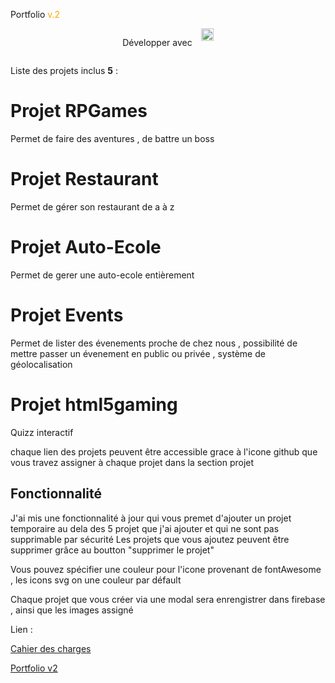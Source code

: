 Portfolio <span style="color:orange">v.2</span>

<div style="display:flex; gap:1em; justify-content: center">
    <p>Développer avec</p> 
    <span><img src="https://www.svgrepo.com/show/354259/react.svg" height=20></span>
</div>

Liste des projets inclus **5** :
# Projet RPGames
Permet de faire des aventures , de battre un boss

# Projet Restaurant
Permet de gérer son restaurant de a à z

# Projet Auto-Ecole
Permet de gerer une auto-ecole entièrement


# Projet Events
Permet de lister des évenements proche de chez nous , possibilité de mettre passer un évenement en public ou privée , système de géolocalisation

# Projet html5gaming
Quizz interactif

chaque lien des projets peuvent être accessible grace à l'icone github que vous travez assigner à chaque projet dans la section projet

## Fonctionnalité
J'ai mis une fonctionnalité à jour qui vous premet d'ajouter un projet temporaire au dela des 5 projet que j'ai ajouter et qui ne sont pas supprimable par sécurité
Les projets que vous ajoutez peuvent être supprimer grâce au boutton "supprimer le projet"

Vous pouvez spécifier une couleur pour l'icone provenant de fontAwesome ,
les icons svg on une couleur par défault

Chaque projet que vous créer via une modal sera enrengistrer dans firebase , ainsi que les images assigné


Lien :

[Cahier des charges](https://github.com/DzStylDev/cahier_des_charges.git)

[Portfolio v2](https://github.com/DzStylDev/portfoliov2)

